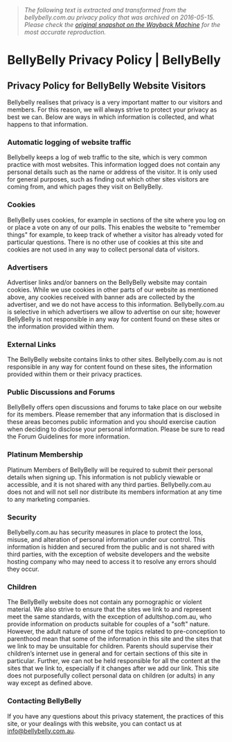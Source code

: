 > *The following text is extracted and transformed from the bellybelly.com.au privacy policy that was archived on 2016-05-15. Please check the [original snapshot on the Wayback Machine](https://web.archive.org/web/20160515024839id_/http%3A//www.bellybelly.com.au/privacy) for the most accurate reproduction.*

# BellyBelly Privacy Policy | BellyBelly

## Privacy Policy for BellyBelly Website Visitors

Bellybelly realises that privacy is a very important matter to our visitors and members. For this reason, we will always strive to protect your privacy as best we can. Below are ways in which information is collected, and what happens to that information.

### Automatic logging of website traffic

Bellybelly keeps a log of web traffic to the site, which is very common practice with most websites. This information logged does not contain any personal details such as the name or address of the visitor. It is only used for general purposes, such as finding out which other sites visitors are coming from, and which pages they visit on BellyBelly.

### Cookies

BellyBelly uses cookies, for example in sections of the site where you log on or place a vote on any of our polls. This enables the website to "remember things" for example, to keep track of whether a visitor has already voted for particular questions. There is no other use of cookies at this site and cookies are not used in any way to collect personal data of visitors.

### Advertisers

Advertiser links and/or banners on the BellyBelly website may contain cookies. While we use cookies in other parts of our website as mentioned above, any cookies received with banner ads are collected by the advertiser, and we do not have access to this information. Bellybelly.com.au is selective in which advertisers we allow to advertise on our site; however BellyBelly is not responsible in any way for content found on these sites or the information provided within them.

### External Links

The BellyBelly website contains links to other sites. Bellybelly.com.au is not responsible in any way for content found on these sites, the information provided within them or their privacy practices.

### Public Discussions and Forums

BellyBelly offers open discussions and forums to take place on our website for its members. Please remember that any information that is disclosed in these areas becomes public information and you should exercise caution when deciding to disclose your personal information. Please be sure to read the Forum Guidelines for more information.

### Platinum Membership

Platinum Members of BellyBelly will be required to submit their personal details when signing up. This information is not publicly viewable or accessible, and it is not shared with any third parties. Bellybelly.com.au does not and will not sell nor distribute its members information at any time to any marketing companies.

### Security

Bellybelly.com.au has security measures in place to protect the loss, misuse, and alteration of personal information under our control. This information is hidden and secured from the public and is not shared with third parties, with the exception of website developers and the website hosting company who may need to access it to resolve any errors should they occur.

### Children

The BellyBelly website does not contain any pornographic or violent material. We also strive to ensure that the sites we link to and represent meet the same standards, with the exception of adultshop.com.au, who provide information on products suitable for couples of a "soft" nature. However, the adult nature of some of the topics related to pre-conception to parenthood mean that some of the information in this site and the sites that we link to may be unsuitable for children. Parents should supervise their children’s internet use in general and for certain sections of this site in particular. Further, we can not be held responsible for all the content at the sites that we link to, especially if it changes after we add our link. This site does not purposefully collect personal data on children (or adults) in any way except as defined above.

### Contacting BellyBelly

If you have any questions about this privacy statement, the practices of this site, or your dealings with this website, you can contact us at [info@bellybelly.com.au](mailto:info@bellybelly.com.au).
